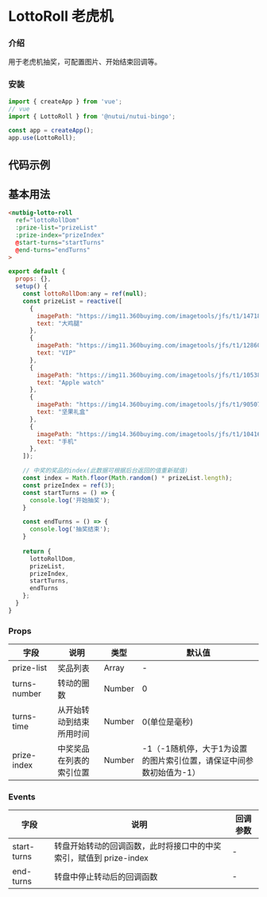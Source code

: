 # LottoRoll 老虎机

### 介绍

用于老虎机抽奖，可配置图片、开始结束回调等。

### 安装
``` javascript
import { createApp } from 'vue';
// vue
import { LottoRoll } from '@nutui/nutui-bingo';

const app = createApp();
app.use(LottoRoll);
```

## 代码示例
## 基本用法

```html
<nutbig-lotto-roll
  ref="lottoRollDom"
  :prize-list="prizeList"
  :prize-index="prizeIndex"
  @start-turns="startTurns"
  @end-turns="endTurns"
>
```

```javascript
export default {
  props: {},
  setup() {
    const lottoRollDom:any = ref(null);
    const prizeList = reactive([
      {
        imagePath: "https://img11.360buyimg.com/imagetools/jfs/t1/147182/12/2440/6194/5f06cde6Ead240fe8/31082e30a182a5ce.png",
        text: "大鸡腿"
      },
      {
        imagePath: "https://img11.360buyimg.com/imagetools/jfs/t1/128607/26/6643/6790/5f06cd27E9b5e15f7/7509bc7ce2da66b8.png",
        text: "VIP"
      },
      {
        imagePath: "https://img11.360buyimg.com/imagetools/jfs/t1/105385/19/15140/111093/5e6f1506E48bd0dfb/829a98a8cdb4c27f.png",
        text: "Apple watch"
      },
      {
        imagePath: "https://img14.360buyimg.com/imagetools/jfs/t1/90507/38/15165/448364/5e6f15b4E5df0c718/4bd4c3d375eec312.png",
        text: "坚果礼盒"
      },
      {
        imagePath: "https://img14.360buyimg.com/imagetools/jfs/t1/104165/34/15186/96522/5e6f1435E46bc0cb0/d4e878a15bfd9362.png",
        text: "手机"
      },
    ]);

    // 中奖的奖品的index(此数据可根据后台返回的值重新赋值)
    const index = Math.floor(Math.random() * prizeList.length);
    const prizeIndex = ref(3); 
    const startTurns = () => {
      console.log('开始抽奖');
    }

    const endTurns = () => {
      console.log('抽奖结束');
    }
   
    return {
      lottoRollDom,
      prizeList,
      prizeIndex,
      startTurns,
      endTurns
    };
  }
}
```


### Props

| 字段 | 说明 | 类型 | 默认值
|----- | ----- | ----- | ----- 
| prize-list | 奖品列表 | Array | -
| turns-number | 转动的圈数 | Number | 0
| turns-time | 从开始转动到结束所用时间 | Number | 0(单位是毫秒)
| prize-index | 中奖奖品在列表的索引位置 | Number | -1（-1随机停，大于1为设置的图片索引位置，请保证中间参数初始值为-1）

### Events

| 字段 | 说明 | 回调参数
|----- | ----- | -----
| start-turns | 转盘开始转动的回调函数，此时将接口中的中奖索引，赋值到 prize-index| - 
| end-turns | 转盘中停止转动后的回调函数 | - 

